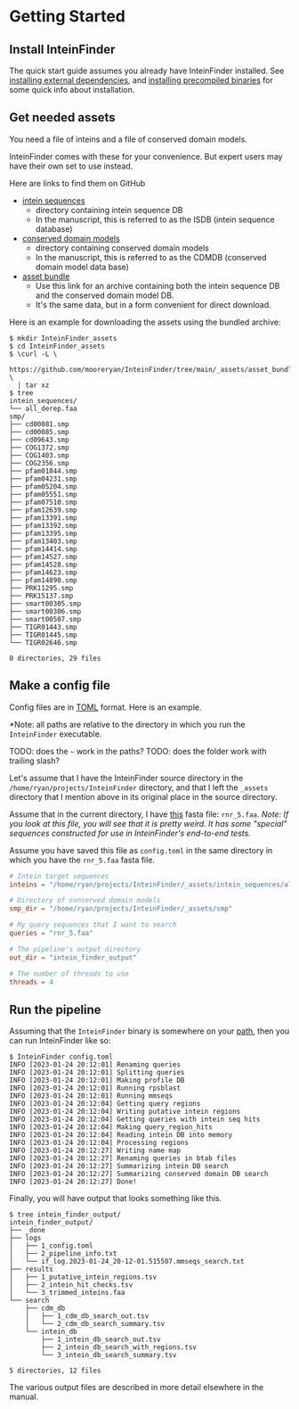 # Getting Started

## Install InteinFinder

The quick start guide assumes you already have InteinFinder installed.  See [installing external dependencies](installing-external-dependencies.md), and [installing precompiled binaries](installing-precompiled-binaries.md) for some quick info about installation.

## Get needed assets

You need a file of inteins and a file of conserved domain models.

InteinFinder comes with these for your convenience.  But expert users may have their own set to use instead.

Here are links to find them on GitHub

- [intein sequences](https://github.com/mooreryan/InteinFinder/tree/main/_assets/intein_sequences)
  - directory containing intein sequence DB
  - In the manuscript, this is referred to as the ISDB (intein sequence database)
- [conserved domain models](https://github.com/mooreryan/InteinFinder/tree/main/_assets/smp)
  - directory containing conserved domain models
  - In the manuscript, this is referred to as the CDMDB (conserved domain model data base)
- [asset bundle](https://github.com/mooreryan/InteinFinder/tree/main/_assets/asset_bundle.tar.gz)
  - Use this link for an archive containing both the intein sequence DB and the conserved domain model DB.
  - It's the same data, but in a form convenient for direct download.

Here is an example for downloading the assets using the bundled archive:

```
$ mkdir InteinFinder_assets
$ cd InteinFinder_assets
$ \curl -L \
  https://github.com/mooreryan/InteinFinder/tree/main/_assets/asset_bundle.tar.gz \
  | tar xz
$ tree
intein_sequences/
└── all_derep.faa
smp/
├── cd00081.smp
├── cd00085.smp
├── cd09643.smp
├── COG1372.smp
├── COG1403.smp
├── COG2356.smp
├── pfam01844.smp
├── pfam04231.smp
├── pfam05204.smp
├── pfam05551.smp
├── pfam07510.smp
├── pfam12639.smp
├── pfam13391.smp
├── pfam13392.smp
├── pfam13395.smp
├── pfam13403.smp
├── pfam14414.smp
├── pfam14527.smp
├── pfam14528.smp
├── pfam14623.smp
├── pfam14890.smp
├── PRK11295.smp
├── PRK15137.smp
├── smart00305.smp
├── smart00306.smp
├── smart00507.smp
├── TIGR01443.smp
├── TIGR01445.smp
└── TIGR02646.smp

0 directories, 29 files
```

## Make a config file

Config files are in [TOML](https://toml.io) format.  Here is an example.

*Note: all paths are relative to the directory in which you run the `InteinFinder` executable.

TODO: does the `~` work in the paths?
TODO: does the folder work with trailing slash?

Let's assume that I have the InteinFinder source directory in the `/home/ryan/projects/InteinFinder` directory, and that I left the `_assets` directory that I mention above in its original place in the source directory.

Assume that in the current directory, I have [this](https://raw.githubusercontent.com/mooreryan/InteinFinder/main/test/cram/assets/rnr_5.faa) fasta file: `rnr_5.faa`.  *Note: If you look at this file, you will see that it is pretty weird.  It has some "special" sequences constructed for use in InteinFinder's end-to-end tests.*

Assume you have saved this file as `config.toml` in the same directory in which you have the `rnr_5.faa` fasta file.

```toml
# Intein target sequences
inteins = "/home/ryan/projects/InteinFinder/_assets/intein_sequences/all_derep.faa"

# Directory of conserved domain models
smp_dir = "/home/ryan/projects/InteinFinder/_assets/smp"

# My query sequences that I want to search
queries = "rnr_5.faa"

# The pipeline's output directory
out_dir = "intein_finder_output"

# The number of threads to use
threads = 4
```

## Run the pipeline

Assuming that the `InteinFinder` binary is somewhere on your [path](http://www.linfo.org/path_env_var.html), then you can run InteinFinder like so:

```
$ InteinFinder config.toml
INFO [2023-01-24 20:12:01] Renaming queries
INFO [2023-01-24 20:12:01] Splitting queries
INFO [2023-01-24 20:12:01] Making profile DB
INFO [2023-01-24 20:12:01] Running rpsblast
INFO [2023-01-24 20:12:01] Running mmseqs
INFO [2023-01-24 20:12:04] Getting query regions
INFO [2023-01-24 20:12:04] Writing putative intein regions
INFO [2023-01-24 20:12:04] Getting queries with intein seq hits
INFO [2023-01-24 20:12:04] Making query_region_hits
INFO [2023-01-24 20:12:04] Reading intein DB into memory
INFO [2023-01-24 20:12:04] Processing regions
INFO [2023-01-24 20:12:27] Writing name map
INFO [2023-01-24 20:12:27] Renaming queries in btab files
INFO [2023-01-24 20:12:27] Summarizing intein DB search
INFO [2023-01-24 20:12:27] Summarizing conserved domain DB search
INFO [2023-01-24 20:12:27] Done!
```

Finally, you will have output that looks something like this.

```
$ tree intein_finder_output/
intein_finder_output/
├── _done
├── logs
│   ├── 1_config.toml
│   ├── 2_pipeline_info.txt
│   └── if_log.2023-01-24_20-12-01.515507.mmseqs_search.txt
├── results
│   ├── 1_putative_intein_regions.tsv
│   ├── 2_intein_hit_checks.tsv
│   └── 3_trimmed_inteins.faa
└── search
    ├── cdm_db
    │   ├── 1_cdm_db_search_out.tsv
    │   └── 2_cdm_db_search_summary.tsv
    └── intein_db
        ├── 1_intein_db_search_out.tsv
        ├── 2_intein_db_search_with_regions.tsv
        └── 3_intein_db_search_summary.tsv

5 directories, 12 files
```

The various output files are described in more detail elsewhere in the manual.
